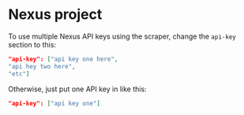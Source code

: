 # Nexus project

To use multiple Nexus API keys using the scraper, change the `api-key` section to this:

```json
"api-key": ["api key one here",
"api hey two here",
"etc"]
```

Otherwise, just put one API key in like this:

```json
"api-key": ["api key one"]
```
